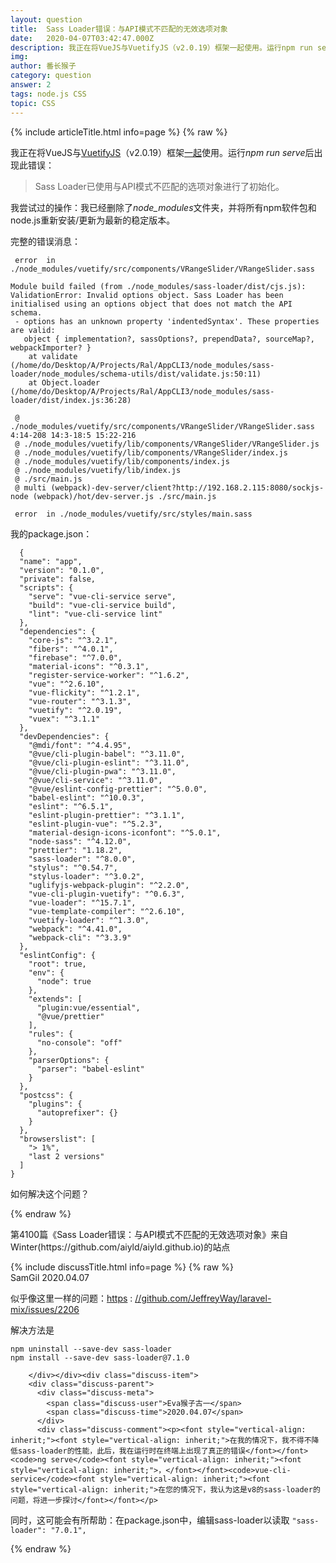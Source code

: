 ```yaml
---
layout: question
title:  Sass Loader错误：与API模式不匹配的无效选项对象
date:   2020-04-07T03:42:47.000Z
description: 我正在将VueJS与VuetifyJS（v2.0.19）框架一起使用。运行npm run serve后出现此错误：  Sass Loader已使用与...
img: 
author: 番长猴子
category: question
answer: 2
tags: node.js CSS
topic: CSS
---
```

<div class="article-root">
  <div class="article">
    {% include articleTitle.html info=page %}
    {% raw %}
    <div class="article-content"><p><font style="vertical-align: inherit;"><font style="vertical-align: inherit;">我正在将VueJS与</font></font><a href="https://vuetifyjs.com" rel="noreferrer"><font style="vertical-align: inherit;"><font style="vertical-align: inherit;">VuetifyJS</font></font></a><font style="vertical-align: inherit;"><font style="vertical-align: inherit;">（v2.0.19）</font><font style="vertical-align: inherit;">框架</font><a href="https://vuetifyjs.com" rel="noreferrer"><font style="vertical-align: inherit;">一起</font></a><font style="vertical-align: inherit;">使用</font><font style="vertical-align: inherit;">。</font><font style="vertical-align: inherit;">运行</font></font><em><font style="vertical-align: inherit;"><font style="vertical-align: inherit;">npm run serve</font></font></em><font style="vertical-align: inherit;"><font style="vertical-align: inherit;">后出现此错误</font><font style="vertical-align: inherit;">：</font></font></p>

<blockquote>
  <p><font style="vertical-align: inherit;"><font style="vertical-align: inherit;">Sass Loader已使用与API模式不匹配的选项对象进行了初始化。</font></font></p>
</blockquote>

<p><font style="vertical-align: inherit;"><font style="vertical-align: inherit;">我尝试过的操作：我已经删除了</font></font><em><font style="vertical-align: inherit;"><font style="vertical-align: inherit;">node_modules</font></font></em><font style="vertical-align: inherit;"><font style="vertical-align: inherit;">文件夹，并将所有npm软件包和node.js重新安装/更新为最新的稳定版本。   </font></font></p>

<p><font style="vertical-align: inherit;"><font style="vertical-align: inherit;">完整的错误消息：</font></font></p>

<pre><code> error  in ./node_modules/vuetify/src/components/VRangeSlider/VRangeSlider.sass<font></font>
<font></font>
Module build failed (from ./node_modules/sass-loader/dist/cjs.js):<font></font>
ValidationError: Invalid options object. Sass Loader has been initialised using an options object that does not match the API schema.<font></font>
 - options has an unknown property 'indentedSyntax'. These properties are valid:<font></font>
   object { implementation?, sassOptions?, prependData?, sourceMap?, webpackImporter? }<font></font>
    at validate (/home/do/Desktop/A/Projects/Ral/AppCLI3/node_modules/sass-loader/node_modules/schema-utils/dist/validate.js:50:11)<font></font>
    at Object.loader (/home/do/Desktop/A/Projects/Ral/AppCLI3/node_modules/sass-loader/dist/index.js:36:28)<font></font>
<font></font>
 @ ./node_modules/vuetify/src/components/VRangeSlider/VRangeSlider.sass 4:14-208 14:3-18:5 15:22-216<font></font>
 @ ./node_modules/vuetify/lib/components/VRangeSlider/VRangeSlider.js<font></font>
 @ ./node_modules/vuetify/lib/components/VRangeSlider/index.js<font></font>
 @ ./node_modules/vuetify/lib/components/index.js<font></font>
 @ ./node_modules/vuetify/lib/index.js<font></font>
 @ ./src/main.js<font></font>
 @ multi (webpack)-dev-server/client?http://192.168.2.115:8080/sockjs-node (webpack)/hot/dev-server.js ./src/main.js<font></font>
<font></font>
 error  in ./node_modules/vuetify/src/styles/main.sass<font></font>
</code></pre>

<p><font style="vertical-align: inherit;"><font style="vertical-align: inherit;">我的package.json：</font></font></p>

<pre><code>  {<font></font>
  "name": "app",<font></font>
  "version": "0.1.0",<font></font>
  "private": false,<font></font>
  "scripts": {<font></font>
    "serve": "vue-cli-service serve",<font></font>
    "build": "vue-cli-service build",<font></font>
    "lint": "vue-cli-service lint"<font></font>
  },<font></font>
  "dependencies": {<font></font>
    "core-js": "^3.2.1",<font></font>
    "fibers": "^4.0.1",<font></font>
    "firebase": "^7.0.0",<font></font>
    "material-icons": "^0.3.1",<font></font>
    "register-service-worker": "^1.6.2",<font></font>
    "vue": "^2.6.10",<font></font>
    "vue-flickity": "^1.2.1",<font></font>
    "vue-router": "^3.1.3",<font></font>
    "vuetify": "^2.0.19",<font></font>
    "vuex": "^3.1.1"<font></font>
  },<font></font>
  "devDependencies": {<font></font>
    "@mdi/font": "^4.4.95",<font></font>
    "@vue/cli-plugin-babel": "^3.11.0",<font></font>
    "@vue/cli-plugin-eslint": "^3.11.0",<font></font>
    "@vue/cli-plugin-pwa": "^3.11.0",<font></font>
    "@vue/cli-service": "^3.11.0",<font></font>
    "@vue/eslint-config-prettier": "^5.0.0",<font></font>
    "babel-eslint": "^10.0.3",<font></font>
    "eslint": "^6.5.1",<font></font>
    "eslint-plugin-prettier": "^3.1.1",<font></font>
    "eslint-plugin-vue": "^5.2.3",<font></font>
    "material-design-icons-iconfont": "^5.0.1",<font></font>
    "node-sass": "^4.12.0",<font></font>
    "prettier": "1.18.2",<font></font>
    "sass-loader": "^8.0.0",<font></font>
    "stylus": "^0.54.7",<font></font>
    "stylus-loader": "^3.0.2",<font></font>
    "uglifyjs-webpack-plugin": "^2.2.0",<font></font>
    "vue-cli-plugin-vuetify": "^0.6.3",<font></font>
    "vue-loader": "^15.7.1",<font></font>
    "vue-template-compiler": "^2.6.10",<font></font>
    "vuetify-loader": "^1.3.0",<font></font>
    "webpack": "^4.41.0",<font></font>
    "webpack-cli": "^3.3.9"<font></font>
  },<font></font>
  "eslintConfig": {<font></font>
    "root": true,<font></font>
    "env": {<font></font>
      "node": true<font></font>
    },<font></font>
    "extends": [<font></font>
      "plugin:vue/essential",<font></font>
      "@vue/prettier"<font></font>
    ],<font></font>
    "rules": {<font></font>
      "no-console": "off"<font></font>
    },<font></font>
    "parserOptions": {<font></font>
      "parser": "babel-eslint"<font></font>
    }<font></font>
  },<font></font>
  "postcss": {<font></font>
    "plugins": {<font></font>
      "autoprefixer": {}<font></font>
    }<font></font>
  },<font></font>
  "browserslist": [<font></font>
    "&gt; 1%",<font></font>
    "last 2 versions"<font></font>
  ]<font></font>
}<font></font>
</code></pre>

<p><font style="vertical-align: inherit;"><font style="vertical-align: inherit;">如何解决这个问题？</font></font></p></div>
    {% endraw %}
  </div>
  <p class="winter_mark">第4100篇《Sass Loader错误：与API模式不匹配的无效选项对象》来自Winter(https://github.com/aiyld/aiyld.github.io)的站点</p>
  <div class="discuss-wrapper">
    {% include discussTitle.html info=page %}
    {% raw %}
    <div class="discuss-item">
        <div class="discuss-parent">
          <div class="discuss-meta">
            <span class="discuss-user">SamGil</span>
            <span class="discuss-time">2020.04.07</span>
          </div>
          <div class="discuss-comment"><p><font style="vertical-align: inherit;"><font style="vertical-align: inherit;">似乎像这里一样的问题：</font><a href="https://github.com/JeffreyWay/laravel-mix/issues/2206" rel="noreferrer"><font style="vertical-align: inherit;">https</font></a><font style="vertical-align: inherit;"> :
 </font></font><a href="https://github.com/JeffreyWay/laravel-mix/issues/2206" rel="noreferrer"><font style="vertical-align: inherit;"><font style="vertical-align: inherit;">//github.com/JeffreyWay/laravel-mix/issues/2206</font></font></a></p>

<p><font style="vertical-align: inherit;"><font style="vertical-align: inherit;">解决方法是 </font></font></p>

<pre><code>npm uninstall --save-dev sass-loader<font></font>
npm install --save-dev sass-loader@7.1.0<font></font>
</code></pre></div>
        </div></div><div class="discuss-item">
        <div class="discuss-parent">
          <div class="discuss-meta">
            <span class="discuss-user">Eva猴子古一</span>
            <span class="discuss-time">2020.04.07</span>
          </div>
          <div class="discuss-comment"><p><font style="vertical-align: inherit;"><font style="vertical-align: inherit;">在我的情况下，我不得不降低sass-loader的性能，此后，我在运行时在终端上出现了真正的错误</font></font><code>ng serve</code><font style="vertical-align: inherit;"><font style="vertical-align: inherit;">，</font></font><code>vue-cli-service</code><font style="vertical-align: inherit;"><font style="vertical-align: inherit;">在您的情况下，我认为这是v8的sass-loader的问题，将进一步探讨</font></font></p>

<p><font style="vertical-align: inherit;"><font style="vertical-align: inherit;">同时，这可能会有所帮助：在package.json中，编辑sass-loader以读取 </font></font><code>"sass-loader": "7.0.1",
</code></p></div>
        </div></div>
    {% endraw %}
  </div>
<div>
